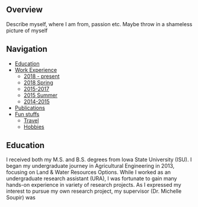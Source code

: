 ## Overview
Describe myself, where I am from, passion etc. Maybe throw in a shameless picture of myself 

## Navigation
<!--ts-->
* [Education](#Education) <br>
* [Work Experience](#Work-Experience) <br>
  * [2018 - present](#2018-present) <br>
  * [2018 Spring](#2018-Spring) <br>
  * [2015-2017](#2015-2017) <br>
  * [2015 Summer](#2015-Summer) <br>
  * [2014-2015](#2014-2015) <br>
* [Publications](#Publications) <br>
* [Fun stuffs](#Fun-stuffs) <br>
  * [Travel](#Travel) <br>
  * [Hobbies](#Hobbies) <br>
<!--te-->

## Education
I received both my M.S. and B.S. degrees from Iowa State University (ISU). I began my undergraduate journey in Agricultural Engineering in 2013, focusing on Land & Water Resources Options. While I worked as an undergraduate research assistant (URA), I was fortunate to gain many hands-on experience in variety of research projects. As I expressed my interest to pursue my own research project, my supervisor (Dr. Michelle Soupir) was

